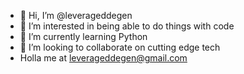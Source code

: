 - 👋 Hi, I’m @leverageddegen
- 👀 I’m interested in being able to do things with code
- 🌱 I’m currently learning Python
- 💞️ I’m looking to collaborate on cutting edge tech
- Holla me at leverageddegen@gmail.com

<!---
leverageddegen/leverageddegen is a ✨ special ✨ repository because its `README.md` (this file) appears on your GitHub profile.
You can click the Preview link to take a look at your changes.
--->
